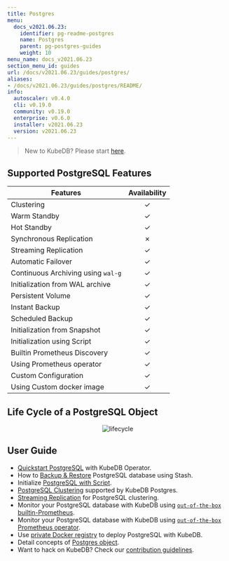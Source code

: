 ```yaml
---
title: Postgres
menu:
  docs_v2021.06.23:
    identifier: pg-readme-postgres
    name: Postgres
    parent: pg-postgres-guides
    weight: 10
menu_name: docs_v2021.06.23
section_menu_id: guides
url: /docs/v2021.06.23/guides/postgres/
aliases:
- /docs/v2021.06.23/guides/postgres/README/
info:
  autoscaler: v0.4.0
  cli: v0.19.0
  community: v0.19.0
  enterprise: v0.6.0
  installer: v2021.06.23
  version: v2021.06.23
---
```


> New to KubeDB? Please start [here](/docs/v2021.06.23/README).

## Supported PostgreSQL Features

| Features                           | Availability |
| ---------------------------------- | :----------: |
| Clustering                         |   &#10003;   |
| Warm Standby                       |   &#10003;   |
| Hot Standby                        |   &#10003;   |
| Synchronous Replication            |   &#10007;   |
| Streaming Replication              |   &#10003;   |
| Automatic Failover                 |   &#10003;   |
| Continuous Archiving using `wal-g` |   &#10003;   |
| Initialization from WAL archive    |   &#10003;   |
| Persistent Volume                  |   &#10003;   |
| Instant Backup                     |   &#10003;   |
| Scheduled Backup                   |   &#10003;   |
| Initialization from Snapshot       |   &#10003;   |
| Initialization using Script        |   &#10003;   |
| Builtin Prometheus Discovery       |   &#10003;   |
| Using Prometheus operator          |   &#10003;   |
| Custom Configuration               |   &#10003;   |
| Using Custom docker image          |   &#10003;   |

## Life Cycle of a PostgreSQL Object

<p align="center">
  <img alt="lifecycle"  src="/docs/v2021.06.23/images/postgres/lifecycle.png">
</p>

## User Guide

- [Quickstart PostgreSQL](/docs/v2021.06.23/guides/postgres/quickstart/quickstart) with KubeDB Operator.
- How to [Backup & Restore](/docs/v2021.06.23/guides/postgres/backup/overview/) PostgreSQL database using Stash.
- Initialize [PostgreSQL with Script](/docs/v2021.06.23/guides/postgres/initialization/script_source).
- [PostgreSQL Clustering](/docs/v2021.06.23/guides/postgres/clustering/ha_cluster) supported by KubeDB Postgres.
- [Streaming Replication](/docs/v2021.06.23/guides/postgres/clustering/streaming_replication) for PostgreSQL clustering.
- Monitor your PostgreSQL database with KubeDB using [`out-of-the-box` builtin-Prometheus](/docs/v2021.06.23/guides/postgres/monitoring/using-builtin-prometheus).
- Monitor your PostgreSQL database with KubeDB using [`out-of-the-box` Prometheus operator](/docs/v2021.06.23/guides/postgres/monitoring/using-prometheus-operator).
- Use [private Docker registry](/docs/v2021.06.23/guides/postgres/private-registry/using-private-registry) to deploy PostgreSQL with KubeDB.
- Detail concepts of [Postgres object](/docs/v2021.06.23/guides/postgres/concepts/postgres).
- Want to hack on KubeDB? Check our [contribution guidelines](/docs/v2021.06.23/CONTRIBUTING).
